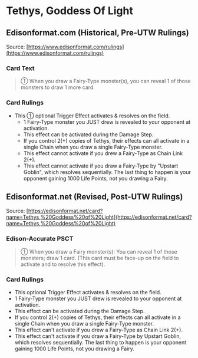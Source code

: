 # Tethys, Goddess Of Light

## Edisonformat.com (Historical, Pre-UTW Rulings)

Source: [https://www.edisonformat.com/rulings](https://www.edisonformat.com/rulings)

### Card Text

> ① When you draw a Fairy-Type monster(s), you can reveal 1 of those monsters to draw 1 more card.

### Card Rulings

*   This ① optional Trigger Effect activates & resolves on the field.
    *   1 Fairy-Type monster you JUST drew is revealed to your opponent at activation.
    *   This effect can be activated during the Damage Step.
    *   If you control 2(+) copies of Tethys, their effects can all activate in a single Chain when you draw a single Fairy-Type monster.
    *   This effect cannot activate if you drew a Fairy-Type as Chain Link 2(+).
    *   This effect cannot activate if you draw a Fairy-Type by "Upstart Goblin", which resolves sequentially. The last thing to happen is your opponent gaining 1000 Life Points, not you drawing a Fairy.

## Edisonformat.net (Revised, Post-UTW Rulings)

Source: [https://edisonformat.net/card?name=Tethys,%20Goddess%20of%20Light](https://edisonformat.net/card?name=Tethys,%20Goddess%20of%20Light)

### Edison-Accurate PSCT

> ① When you draw a Fairy monster(s): You can reveal 1 of those monsters; draw 1 card. (This card must be face-up on the field to activate and to resolve this effect).

### Card Rulings

*   This optional Trigger Effect activates & resolves on the field.
*   1 Fairy-Type monster you JUST drew is revealed to your opponent at activation.
*   This effect can be activated during the Damage Step.
*   If you control 2(+) copies of Tethys, their effects can all activate in a single Chain when you draw a single Fairy-Type monster.
*   This effect can't activate if you drew a Fairy-Type as Chain Link 2(+).
*   This effect can't activate if you draw a Fairy-Type by Upstart Goblin, which resolves sequentially. The last thing to happen is your opponent gaining 1000 Life Points, not you drawing a Fairy.
            